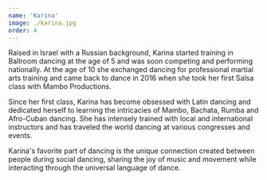 ```yaml
---
name: 'Karina'
image: ./karina.jpg
order: 4
---
```


Raised in Israel with a Russian background, Karina started training in Ballroom dancing at the age of 5 and was soon competing and performing nationally. At the age of 10 she exchanged dancing for professional martial arts training and came back to dance in 2016 when she took her first Salsa class with Mambo Productions.

Since her first class, Karina has become obsessed with Latin dancing and dedicated herself to learning the intricacies of Mambo, Bachata, Rumba and Afro-Cuban dancing. She has intensely trained with local and international instructors and has traveled the world dancing at various congresses and events.

Karina's favorite part of dancing is the unique connection created between people during social dancing, sharing the joy of music and movement while interacting through the universal language of dance.

